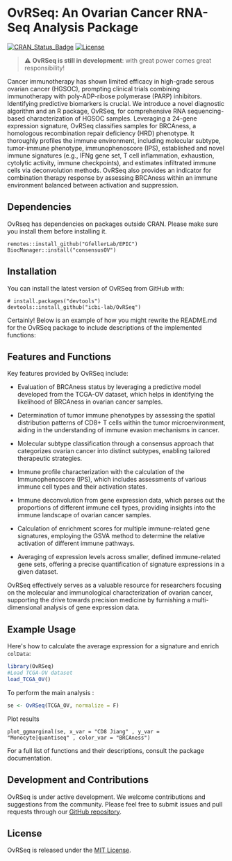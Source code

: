 # OvRSeq: An Ovarian Cancer RNA-Seq Analysis Package

[![CRAN_Status_Badge](https://www.r-pkg.org/badges/version/doseRider)](https://cran.r-project.org/package=ovrseq)
[![License](https://img.shields.io/badge/License-MIT-blue.svg)](https://opensource.org/licenses/MIT)
> :warning: **OvRSeq is still in development**: with great power comes great responsibility!

Cancer immunotherapy has shown limited efficacy in high-grade serous ovarian cancer (HGSOC), prompting clinical trials combining immunotherapy with poly-ADP-ribose polymerase (PARP) inhibitors. Identifying predictive biomarkers is crucial. We introduce a novel diagnostic algorithm and an R package, OvRSeq, for comprehensive RNA sequencing-based characterization of HGSOC samples. Leveraging a 24-gene expression signature, OvRSeq classifies samples for BRCAness, a homologous recombination repair deficiency (HRD) phenotype. It thoroughly profiles the immune environment, including molecular subtype, tumor-immune phenotype, immunophenoscore (IPS), established and novel immune signatures (e.g., IFNg gene set, T cell inflammation, exhaustion, cytolytic activity, immune checkpoints), and estimates infiltrated immune cells via deconvolution methods. OvRSeq also provides an indicator for combination therapy response by assessing BRCAness within an immune environment balanced between activation and suppression.

## Dependencies

OvRseq has dependencies on packages outside CRAN. Please make sure you install them before installing it.


```
remotes::install_github("GfellerLab/EPIC")
BiocManager::install("consensusOV")
```

## Installation

You can install the latest version of OvRSeq from GitHub with:

```
# install.packages("devtools")
devtools::install_github("icbi-lab/OvRSeq")
```
Certainly! Below is an example of how you might rewrite the README.md for the OvRSeq package to include descriptions of the implemented functions:


## Features and Functions

Key features provided by OvRSeq include:

- Evaluation of BRCAness status by leveraging a predictive model developed from the TCGA-OV dataset, which helps in identifying the likelihood of BRCAness in ovarian cancer samples.

- Determination of tumor immune phenotypes by assessing the spatial distribution patterns of CD8+ T cells within the tumor microenvironment, aiding in the understanding of immune evasion mechanisms in cancer.

- Molecular subtype classification through a consensus approach that categorizes ovarian cancer into distinct subtypes, enabling tailored therapeutic strategies.

- Immune profile characterization with the calculation of the Immunophenoscore (IPS), which includes assessments of various immune cell types and their activation states.

- Immune deconvolution from gene expression data, which parses out the proportions of different immune cell types, providing insights into the immune landscape of ovarian cancer samples.

- Calculation of enrichment scores for multiple immune-related gene signatures, employing the GSVA method to determine the relative activation of different immune pathways.

- Averaging of expression levels across smaller, defined immune-related gene sets, offering a precise quantification of signature expressions in a given dataset.

OvRSeq effectively serves as a valuable resource for researchers focusing on the molecular and immunological characterization of ovarian cancer, supporting the drive towards precision medicine by furnishing a multi-dimensional analysis of gene expression data.


## Example Usage

Here's how to calculate the average expression for a signature and enrich `colData`:

```r
library(OvRSeq)
#Load TCGA-OV dataset 
load_TCGA_OV()
```

To perform the main analysis :

```r
se <- OvRSeq(TCGA_OV, normalize = F)
```
Plot results
```{r}
plot_ggmarginal(se, x_var = "CD8 Jiang" , y_var =  "Monocyte|quantiseq" , color_var = "BRCAness")
```

For a full list of functions and their descriptions, consult the package documentation.

## Development and Contributions

OvRSeq is under active development. We welcome contributions and suggestions from the community. Please feel free to submit issues and pull requests through our [GitHub repository](https://github.com/icbi-lab/OvRSeq).

## License

OvRSeq is released under the [MIT License](https://opensource.org/licenses/MIT).


